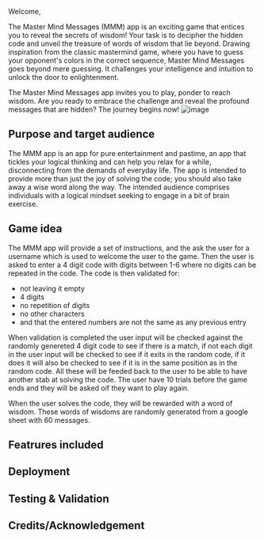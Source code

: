 Welcome,

The Master Mind Messages (MMM) app is an exciting game that entices you to reveal the secrets of wisdom! Your task is to decipher the hidden code and unveil the treasure of words of wisdom that lie beyond. Drawing inspiration from the classic mastermind game, where you have to guess your opponent's colors in the correct sequence, Master Mind Messages goes beyond mere guessing. It challenges your intelligence and intuition to unlock the door to enlightenment.

The Master Mind Messages app invites you to play, ponder to reach wisdom. Are you ready to embrace the challenge and reveal the profound messages that are hidden? The journey begins now!
![image](https://github.com/CharlottaG/Secret-message-mastermind/assets/138576943/f377821e-03b2-4548-aabd-6df7c1c8cfab)


## Purpose and target audience
The MMM app is an app for pure entertainment and pastime, an app that tickles your logical thinking and can help you relax for a while, disconnecting from the demands of everyday life. The app is intended to provide more than just the joy of solving the code; you should also take away a wise word along the way. The intended audience comprises individuals with a logical mindset seeking to engage in a bit of brain exercise.

## Game idea
The MMM app will provide a set of instructions, and the ask the user for a username which is used to welcome the user to the game. Then the user is asked to enter a 4 digit code with digits between 1-6 where no digits can be repeated in the code. The code is then validated for:
- not leaving it empty
- 4 digits
- no repetition of digits
- no other characters
- and that the entered numbers are not the same as any previous entry

When validation is completed the user input will be checked against the randomly genereted 4 digit code to see if there is a match, if not each digit in the user input will be checked to see if it exits in the random code, if it does it will also be checked to see if it is in the same position as in the random code. All these will be feeded back to the user to be able to have another stab at solving the code. The user have 10 trials before the game ends and they will be asked oif they want to play again.

When the user solves the code, they will be rewarded with a word of wisdom. These words of wisdoms are randomly generated from a google sheet with 60 messages.

## Featrures included

## Deployment

## Testing & Validation

## Credits/Acknowledgement
